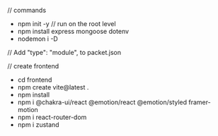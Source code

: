 // commands
- npm init -y // run on the root level
- npm install express mongoose dotenv
- nodemon i -D

// Add "type": "module", to packet.json


// create frontend
- cd frontend
- npm create vite@latest .
- npm install
- npm i @chakra-ui/react @emotion/react @emotion/styled framer-motion
- npm i react-router-dom
- npm i zustand